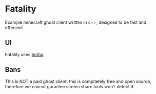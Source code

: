 # Fatality
Example minecraft ghost client written in c++, designed to be fast and effecient

## UI
Fatality uses [ImGui](https://github.com/ocornut/imgui)

## Bans
This is NOT a paid ghost client, this is compltetely free and open source, therefore we cannot gurantee screen share tools won't detect it
